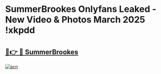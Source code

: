 # SummerBrookes Onlyfans Leaked - New Video & Photos March 2025 !xkpdd

# <h2><a href="https://qh9097.iuczelnia.edu.pl?title=SummerBrookes&ref=xkpdd">🔗👉 🔴 SummerBrookes</a></h2>

[![acn](https://github.com/user-attachments/assets/0f9c940e-d8b0-45ae-aac7-cd30a18b3e1c)](https://qh9097.iuczelnia.edu.pl?title=SummerBrookes&ref=xkpdd)

